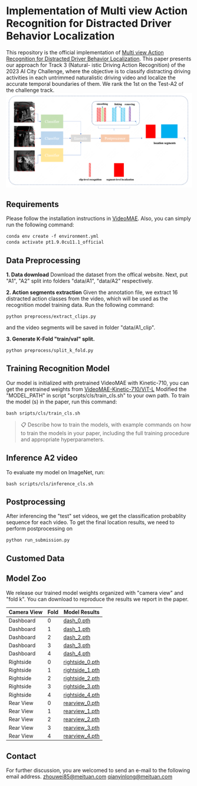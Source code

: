 # Implementation of Multi view Action Recognition for Distracted Driver Behavior Localization

This repository is the official implementation of [Multi view Action Recognition for Distracted Driver Behavior Localization](pdf/19.pdf).  This paper presents our approach for Track 3 (Natural- istic Driving Action Recognition) of the 2023 AI City Challenge, where the objective is to classify distracting driving activities in each untrimmed naturalistic driving video and localize the accurate temporal boundaries of them. We  rank the 1st on the Test-A2 of the challenge track.
![pipeline](figs/pipeline.png)
## Requirements
Please follow the installation instructions in [VideoMAE](https://github.com/MCG-NJU/VideoMAE). Also, you can simply run the following command:
```
conda env create -f environment.yml
conda activate pt1.9.0cu11.1_official
```

##  Data Preprocessing
**1. Data download**
Download the dataset from the offical website. Next, put "A1", "A2" split into folders "data/A1", "data/A2" respectively.   


**2. Action segments extraction**
Given the annotation file, we extract 16 distracted action classes from the video, which will be used as the recognition model training data. Run the following command:

```
python preprocess/extract_clips.py
```
and the video segments will be saved in folder "data/A1_clip".

**3. Generate K-Fold "train/val" split.**

```
python preprocess/split_k_fold.py
```




## Training Recognition Model
Our model is initialized with pretrained VideoMAE with  Kinetic-710, you can get the pretrained weights from [VideoMAE-Kinetic-710/ViT-L](https://drive.google.com/file/d/1jX1CiqxSkCfc94y8FRW1YGHy-GNvHCuD/view?usp=sharing) 
Modified the "MODEL_PATH" in script "scrpts/cls/train_cls.sh" to your own path.
To train the model (s) in the paper, run this command:

```train
bash sripts/cls/train_cls.sh
```

>📋  Describe how to train the models, with example commands on how to train the models in your paper, including the full training procedure and appropriate hyperparameters.

## Inference A2 video

To evaluate my model on ImageNet, run:

```inference 
bash scripts/cls/inference_cls.sh 
```


## Postprocessing 

After inferencing the "test" set videos, we get the classification probablity sequence for each video. To get the final location results, we need to perform postprocessing on  
```
python run_submission.py
```


## Customed Data 
 

## Model Zoo
We release our trained model weights organized with "camera view" and "fold k". You can download to reproduce the results we report in the paper.

| Camera View       | Fold | Model Results |
| ------------------ |---------------- | -------------- |
| Dashboard   |     0         |       [dash_0.pth](https://drive.google.com/mymodel.pth)    |
| Dashboard   |     1         |       [dash_1.pth](https://drive.google.com/mymodel.pth)    |
| Dashboard   |     2         |       [dash_2.pth](https://drive.google.com/mymodel.pth)    |
| Dashboard   |     3         |       [dash_3.pth](https://drive.google.com/mymodel.pth)    |
| Dashboard   |     4         |       [dash_4.pth](https://drive.google.com/mymodel.pth)    |
| Rightside   |     0         |       [rightside_0.pth](https://drive.google.com/mymodel.pth)    |
| Rightside   |     1         |       [rightside_1.pth](https://drive.google.com/mymodel.pth)    |
| Rightside   |     2         |       [rightside_2.pth](https://drive.google.com/mymodel.pth)    |
| Rightside   |     3         |       [rightside_3.pth](https://drive.google.com/mymodel.pth)    |
| Rightside   |     4         |       [rightside_4.pth](https://drive.google.com/mymodel.pth)    |
| Rear View   |     0         |       [rearview_0.pth](https://drive.google.com/mymodel.pth)    |
| Rear View   |     1         |       [rearview_1.pth](https://drive.google.com/mymodel.pth)    |
| Rear View   |     2         |       [rearview_2.pth](https://drive.google.com/mymodel.pth)    |
| Rear View   |     3         |       [rearview_3.pth](https://drive.google.com/mymodel.pth)    |
| Rear View   |     4         |       [rearview_4.pth](https://drive.google.com/mymodel.pth)    |


## Contact
For further discussion, you are welcomed to send an e-mail to the following email address. 
zhouwei85@meituan.com
qianyinlong@meituan.com